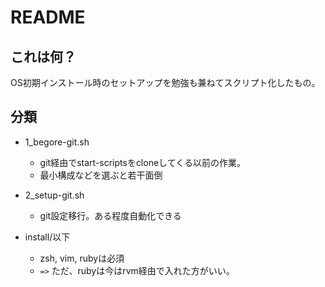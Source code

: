 # README

## これは何？

OS初期インストール時のセットアップを勉強も兼ねてスクリプト化したもの。

## 分類

* 1_begore-git.sh
    * git経由でstart-scriptsをcloneしてくる以前の作業。
    * 最小構成などを選ぶと若干面倒

* 2_setup-git.sh
    * git設定移行。ある程度自動化できる

* install/以下
    * zsh, vim, rubyは必須
    * `=>` ただ、rubyは今はrvm経由で入れた方がいい。

